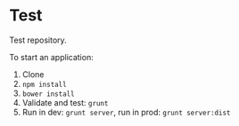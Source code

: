 Test====Test repository.To start an application:1. Clone2. `npm install`3. `bower install`4. Validate and test: `grunt`5. Run in dev: `grunt server`, run in prod: `grunt server:dist`